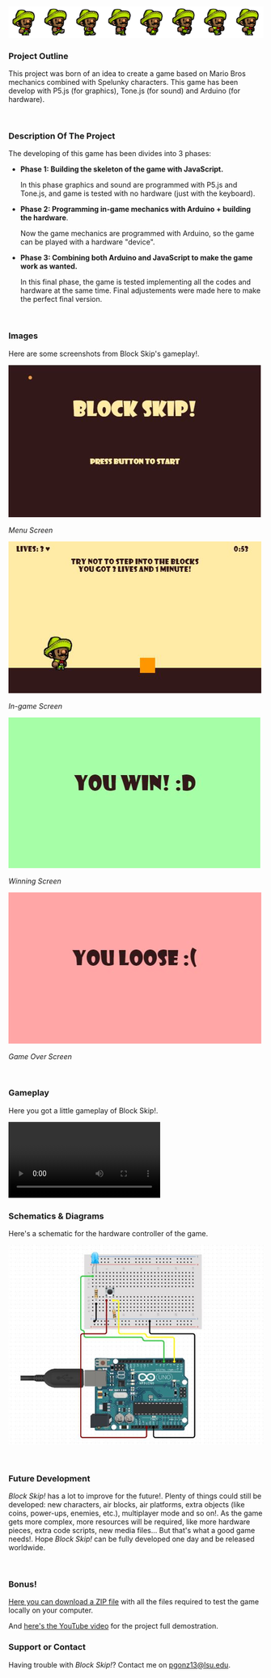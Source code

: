 ![Spelunky](/docs/assets/playersprite.png)

### Project Outline
This project was born of an idea to create a game based on Mario Bros mechanics combined with Spelunky characters.
This game has been develop with P5.js (for graphics), Tone.js (for sound) and Arduino (for hardware).

<br>

### Description Of The Project
The developing of this game has been divides into 3 phases:
  - **Phase 1: Building the skeleton of the game with JavaScript.**
  
    In this phase graphics and sound are programmed with P5.js and Tone.js, and game is tested with no hardware (just with the keyboard).
    

  - **Phase 2: Programming in-game mechanics with Arduino + building the hardware**.

    Now the game mechanics are programmed with Arduino, so the game can be played with a hardware "device".
    
    
  - **Phase 3: Combining both Arduino and JavaScript to make the game work as wanted.**

    In this final phase, the game is tested implementing all the codes and hardware at the same time. Final adjustements were made here to make the perfect final version.

<br>

### Images

Here are some screenshots from Block Skip's gameplay!.

![menu](/docs/assets/introscreen.JPG)

*Menu Screen*


![ingame](/docs/assets/gameplayscreen.JPG)

*In-game Screen*



![win](/docs/assets/winnerscreen.JPG)

*Winning Screen*


![gameover](/docs/assets/gameoverscreen.JPG)

*Game Over Screen*

<br>

### Gameplay

Here you got a little gameplay of Block Skip!.

<video src="https://user-images.githubusercontent.com/98426881/168406889-f0522d32-e9ff-4dad-8aab-ac30659a62e2.mp4" controls="controls" style="max-width: 730px;">
</video>

<br>

### Schematics & Diagrams

Here's a schematic for the hardware controller of the game.

![schematic](/docs/assets/schematic.JPG)

<br>

### Future Development

*Block Skip!* has a lot to improve for the future!. Plenty of things could still be developed: new characters, air blocks, air platforms, extra objects (like coins, power-ups, enemies, etc.), multiplayer mode and so on!. As the game gets more complex, more resources will be required, like more hardware pieces, extra code scripts, new media files... But that's what a good game needs!. Hope *Block Skip!* can be fully developed one day and be released worldwide.

<br>

### Bonus!

[Here you can download a ZIP file](https://github.com/pgonz13/Block-Skip/blob/gh-pages/docs/assets/PDM%20Final%20Project.zip) with all the files required to test the game locally on your computer.

And [here's the YouTube video](https://www.youtube.com/watch?v=lngwfhMsETw) for the project full demostration.

### Support or Contact

Having trouble with *Block Skip!*? Contact me on [pgonz13@lsu.edu](https://outlook.office.com/mail/).
